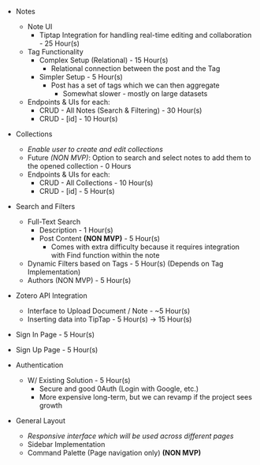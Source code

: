- Notes
	- Note UI
		- Tiptap Integration for handling real-time editing and collaboration - 25 Hour(s)
	- Tag Functionality
		- Complex Setup (Relational) - 15 Hour(s)
			- Relational connection between the post and the Tag
		- Simpler Setup - 5 Hour(s)
			- Post has a set of tags which we can then aggregate
				- Somewhat slower - mostly on large datasets
	- Endpoints & UIs for each:
		- CRUD - All Notes (Search & Filtering) - 30 Hour(s)
		- CRUD - [id] - 10 Hour(s)
- Collections
	- *Enable user to create and edit collections*
	- Future *(NON MVP)*: Option to search and select notes to add them to the opened collection - 0 Hours
	- Endpoints & UIs for each:
		- CRUD - All Collections - 10 Hour(s)
		- CRUD - [id] - 5 Hour(s)
- Search and Filters
	- Full-Text Search
		- Description - 1 Hour(s)
		- Post Content **(NON MVP)** - 5 Hour(s)
			- Comes with extra difficulty because it requires integration with Find function within the note
	- Dynamic Filters based on Tags - 5 Hour(s) (Depends on Tag Implementation)
	- Authors (NON MVP) - 5 Hour(s) 
- Zotero API Integration
	- Interface to Upload Document / Note - ~5 Hour(s)
	-  Inserting data into TipTap - 5 Hour(s) -> 15 Hour(s)
- Sign In Page - 5 Hour(s)
- Sign Up Page - 5 Hour(s)
- Authentication
	- W/ Existing Solution - 5 Hour(s)
		- Secure and good 0Auth (Login with Google, etc.)
		- More expensive long-term, but we can revamp if the project sees growth

- General Layout
	- *Responsive interface which will be used across different pages*
	- Sidebar Implementation
	- Command Palette (Page navigation only) **(NON MVP)**